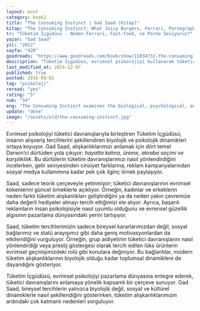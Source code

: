 ```yaml
---
layout: post
category: book2
title: "The Consuming Instinct | Gad Saad (Kitap)"
kitap: "The Consuming Instinct: What Juicy Burgers, Ferrari, Pornography, and Gift Giving Reveal About Human Nature"
tr: "Tüketim İçgüdüsü - Neden Ferrari, Fast-food, ve Porno Seviyoruz?"
yazar: "Gad Saad"
yil: "2012"
sayfa: "420"
goodreads: "https://www.goodreads.com/book/show/11034732-the-consuming-instinct"
description: "Tüketim İçgüdüsü, evrimsel psikolojiyi kullanarak tüketici davranışlarının biyolojik, psikolojik ve kültürel temellerini inceliyor. Gad Saad, alışveriş alışkanlıklarımızın ardındaki dinamikleri bilimsel bir bakış açısıyla ele alıyor."
last_modified_at: 2024-12-07
published: true
posted: 2016-09-01
tag: "psikoloji"
reread: "yes"
rating: "5"
num: "34"
eng: "The Consuming Instinct examines the biological, psychological, and cultural foundations of consumer behavior through the lens of evolutionary psychology. Gad Saad explores the underlying dynamics of our shopping habits with a scientific approach."
update: "done"
image: "/assets/old/the-consuming-instinct.jpg"
---
```


Evrimsel psikolojiyi tüketici davranışlarıyla birleştiren Tüketim İçgüdüsü, insanın alışveriş tercihlerini şekillendiren biyolojik ve psikolojik dinamikleri ortaya koyuyor. Gad Saad, alışkanlıklarımızı anlamak için dört temel Darwin’ci dürtüden yola çıkıyor: _hayatta kalma, üreme, akraba seçimi ve karşılıklılık_. Bu dürtülerin tüketim davranışlarımızı nasıl yönlendirdiğini incelerken, gelir seviyesinden cinsiyet farklarına, reklam kampanyalarından sosyal medya kullanımına kadar pek çok ilginç örnek paylaşıyor.

Saad, sadece teorik çerçeveyle yetinmiyor; tüketici davranışlarının evrimsel kökenlerini güncel örneklerle açıklıyor. Örneğin, kadınlar ve erkeklerin neden farklı tüketim alışkanlıkları geliştirdiğini ya da neden yakın çevremize daha değerli hediyeler almayı tercih ettiğimizi ele alıyor. Ayrıca, başarılı reklamların insan psikolojisiyle nasıl uyumlu olduğunu ve evrensel güzellik algısının pazarlama dünyasındaki yerini tartışıyor.

Saad, tüketim tercihlerimizin sadece bireysel kararlarımızdan değil, sosyal bağlarımız ve statü arayışımız gibi daha geniş motivasyonlardan da etkilendiğini vurguluyor. Örneğin, grup aidiyetinin tüketici davranışlarını nasıl yönlendirdiği veya prestij göstergesi olarak tercih edilen lüks ürünlerin evrimsel geçmişimizdeki rolü gibi konulara değiniyor. Bu bağlantılar, modern tüketim alışkanlıklarının biyolojik olduğu kadar toplumsal dinamiklere de dayandığını gösteriyor.

Tüketim İçgüdüsü, evrimsel psikolojiyi pazarlama dünyasına entegre ederek, tüketici davranışlarını anlamaya yönelik kapsamlı bir çerçeve sunuyor. Gad Saad, bireysel tercihlerin yalnızca biyolojik değil, sosyal ve kültürel dinamiklerle nasıl şekillendiğini gösterirken, tüketim alışkanlıklarımızın ardındaki çok katmanlı nedenleri sorguluyor.
